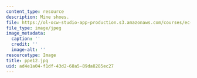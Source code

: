 ```yaml
---
content_type: resource
description: Mine shoes.
file: https://ol-ocw-studio-app-production.s3.amazonaws.com/courses/ec-s06-design-for-demining-spring-2007/ad4e1a04f1df43d268a589da8285ec27_ppe12.jpg
file_type: image/jpeg
image_metadata:
  caption: ''
  credit: ''
  image-alt: ''
resourcetype: Image
title: ppe12.jpg
uid: ad4e1a04-f1df-43d2-68a5-89da8285ec27
---
```

